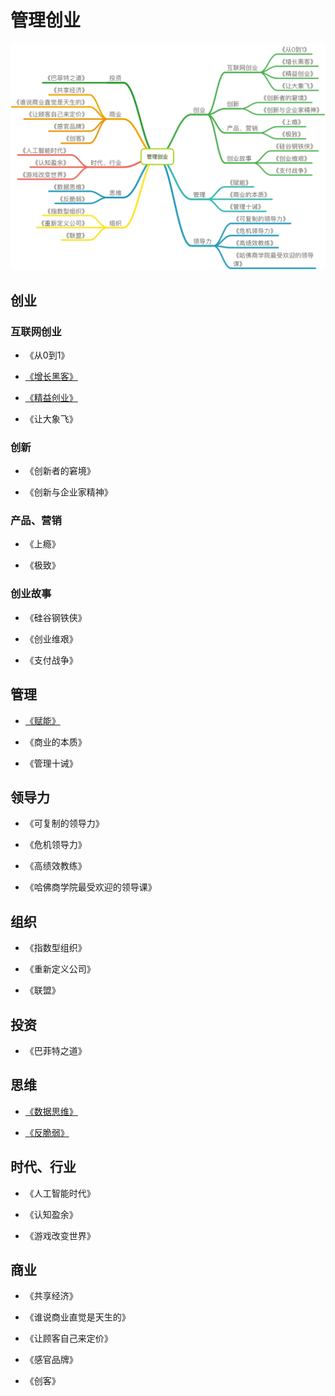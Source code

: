 # 管理创业

![image](summary.png)

## 创业

### 互联网创业

- 《从0到1》

- [《增长黑客》](chuangye/增长黑客.md)

- [《精益创业》](chuangye/精益创业.md)

- 《让大象飞》

### 创新

- 《创新者的窘境》

- 《创新与企业家精神》

### 产品、营销

- 《上瘾》

- 《极致》

### 创业故事

- 《硅谷钢铁侠》

- 《创业维艰》

- 《支付战争》

## 管理

- [《赋能》](chuangye/赋能.md)

- 《商业的本质》

- 《管理十诫》

## 领导力

- 《可复制的领导力》

- 《危机领导力》

- 《高绩效教练》

- 《哈佛商学院最受欢迎的领导课》

## 组织

- 《指数型组织》

- 《重新定义公司》

- 《联盟》

## 投资

- 《巴菲特之道》

## 思维

- [《数据思维》](chuangye/数据思维.md)

- [《反脆弱》](chuangye/反脆弱.md)

## 时代、行业

- 《人工智能时代》

- 《认知盈余》

- 《游戏改变世界》

## 商业

- 《共享经济》

- 《谁说商业直觉是天生的》

- 《让顾客自己来定价》

- 《感官品牌》

- 《创客》


